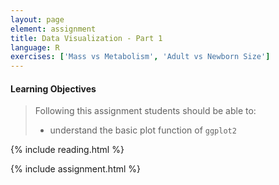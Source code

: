 ```yaml
---
layout: page
element: assignment
title: Data Visualization - Part 1
language: R
exercises: ['Mass vs Metabolism', 'Adult vs Newborn Size']
---
```


#### Learning Objectives

> Following this assignment students should be able to:
>
> - understand the basic plot function of `ggplot2`


{% include reading.html %}

{% include assignment.html %}
